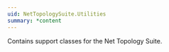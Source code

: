 ```yaml
---
uid: NetTopologySuite.Utilities
summary: *content
---
```

Contains support classes for the Net Topology Suite.
